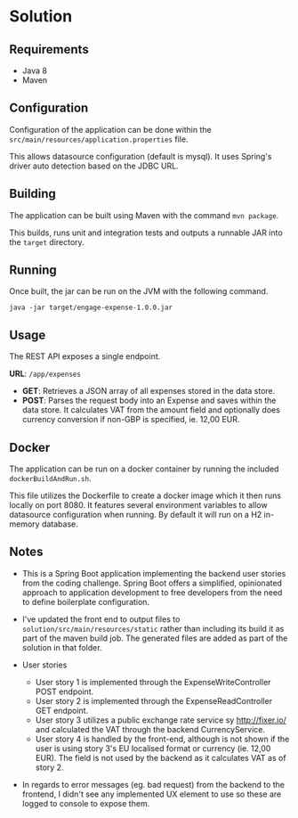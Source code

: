 Solution
========

Requirements
------------
* Java 8
* Maven

Configuration
-------------

Configuration of the application can be done within the `src/main/resources/application.properties` file.

This allows datasource configuration (default is mysql). It uses Spring's driver auto detection based on the JDBC URL.

Building
--------
The application can be built using Maven with the command `mvn package`. 

This builds, runs unit and integration tests and outputs a runnable JAR into the `target` directory.


Running
-------

Once built, the jar can be run on the JVM with the following command.

`java -jar target/engage-expense-1.0.0.jar`


Usage
-----
The REST API exposes a single endpoint. 

**URL**: `/app/expenses`
* __GET__: Retrieves a JSON array of all expenses stored in the data store.
* __POST__: Parses the request body into an Expense and saves within the data store. It calculates VAT from the amount field and optionally does currency conversion if non-GBP is specified, ie. 12,00 EUR.


Docker
------
The application can be run on a docker container by running the included `dockerBuildAndRun.sh`. 

This file utilizes the Dockerfile to create a docker image which it then runs locally on port 8080. It features several environment variables to allow datasource configuration when running. By default it will run on a H2 in-memory database.


Notes
-----
* This is a Spring Boot application implementing the backend user stories from the coding challenge. Spring Boot offers a simplified, opinionated approach to application development to free developers from the need to define boilerplate configuration.

* I've updated the front end to output files to `solution/src/main/resources/static` rather than including its build it as part of the maven build job. The generated files are added as part of the solution in that folder.

* User stories
  - User story 1 is implemented through the ExpenseWriteController POST endpoint.
  - User story 2 is implemented through the ExpenseReadController GET endpoint.
  - User story 3 utilizes a public exchange rate service sy http://fixer.io/ and calculated the VAT through the backend CurrencyService. 
  - User story 4 is handled by the front-end, although is not shown if the user is using story 3's EU localised format or currency (ie. 12,00 EUR). The field is not used by the backend as it calculates VAT as of story 2.

* In regards to error messages (eg. bad request) from the backend to the frontend, I didn't see any implemented UX element to use so these are logged to console to expose them.
